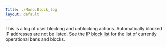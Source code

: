 ```yaml
---
Title: ./Mono:Block_log
layout: default
---
```


This is a log of user blocking and unblocking actions. Automatically
blocked IP addresses are not be listed. See the [IP block
list]({{site.url}}/Special:Ipblocklist "wikilink") for the list of currently
operational bans and blocks.
